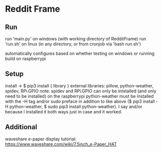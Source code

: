 # Reddit Frame

## Run
run 'main.py' on windows (with working directory of RedditFrame)
run 'run.sh' on linux (in any directory, or from cronjob via 'bash run.sh')

automatically configures based on whether testing on windows or running build on raspberrypi

## Setup
install -> $ pip3 install { library }
external libraries: pillow, python-weather, spidev, RPi.GPIO
note: spidev and RPi.GPIO can only be intstalled (and only need to be installed) on the raspberrypi
python-weather must be installed with the -H tag and/or sudo preface in addition to like above ($ pip3 install -H python-weather, $ sudo pip3 install python-weather).
I say and/or because I installed it both ways just in case and it worked.

## Additional
waveshare e-paper display tutorial: https://www.waveshare.com/wiki/7.5inch_e-Paper_HAT